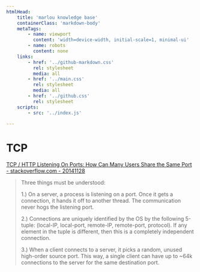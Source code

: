 ```yaml
---
htmlHead:
    title: 'marlou knowledge base' 
    containerClass: 'markdown-body'
    metaTags:
        - name: viewport
          content: 'width=device-width, initial-scale=1, minimal-ui'
        - name: robots
          content: none
    links:
        - href: '../github-markdown.css'
          rel: stylesheet
          media: all
        - href: '../main.css'
          rel: stylesheet
          media: all
        - href: '../github.css'
          rel: stylesheet
    scripts:
        - src: '../index.js'

---
```


# TCP

[TCP / HTTP Listening On Ports: How Can Many Users Share the Same Port - stackoverflow.com - 20141128](https://stackoverflow.com/a/27182584)

> Three things must be understood:
>
> 1.) On a server, a process is listening on a port. Once it gets a connection, it hands it off to another thread. The communication never hogs the listening port.
>
> 2.) Connections are uniquely identified by the OS by the following 5-tuple: (local-IP, local-port, remote-IP, remote-port, protocol). If any element in the tuple is different, then this is a completely independent connection.
>
> 3.) When a client connects to a server, it picks a random, unused high-order source port. This way, a single client can have up to ~64k connections to the server for the same destination port.
